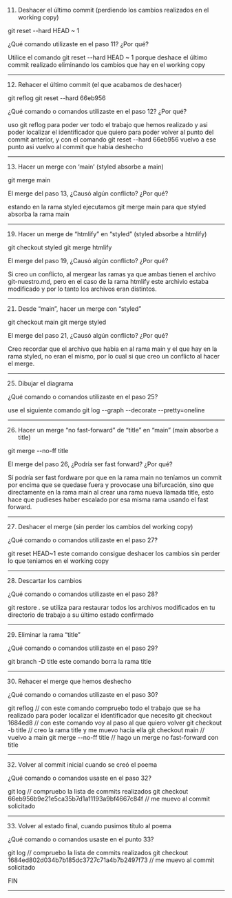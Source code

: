 11) Deshacer el último commit (perdiendo los cambios realizados en el working copy) 

git reset --hard HEAD ~ 1

¿Qué comando utilizaste en el paso 11? ¿Por qué?

Utilice el comando git reset --hard HEAD ~ 1 porque deshace el último commit realizado eliminando los cambios que hay en el working copy

--------------------------------------------------------------------------------------------------------------------------------------

12) Rehacer el último commit (el que acabamos de deshacer)

git reflog
git reset --hard 66eb956

¿Qué comando o comandos utilizaste en el paso 12? ¿Por qué?

uso git reflog para poder ver todo el trabajo que hemos realizado y asi poder localizar el identificador que quiero para poder volver al punto del commit anterior, y con el comando git reset --hard 66eb956 vuelvo a ese punto asi vuelvo
al commit que habia deshecho

--------------------------------------------------------------------------------------------------------------------------------------

13) Hacer un merge con ‘main’ (styled absorbe a main)

git merge main

El merge del paso 13, ¿Causó algún conflicto? ¿Por qué?

estando en la rama styled ejecutamos git merge main para que styled absorba la rama main

--------------------------------------------------------------------------------------------------------------------------------------

19) Hacer un merge de “htmlify” en “styled” (styled absorbe a htmlify)

git checkout styled
git merge htmlify

El merge del paso 19, ¿Causó algún conflicto? ¿Por qué?

Si creo un conflicto, al mergear las ramas ya que ambas tienen el archivo git-nuestro.md, pero en el caso de la rama htmlify este archivio estaba modificado y por lo tanto los archivos eran distintos.

--------------------------------------------------------------------------------------------------------------------------------------

21) Desde “main”, hacer un merge con “styled”

git checkout main
git merge styled

El merge del paso 21, ¿Causó algún conflicto? ¿Por qué?

Creo recordar que el archivo que habia en al rama main y el que hay en la rama styled, no eran el mismo, por lo cual si que creo un conflicto al hacer el merge.

--------------------------------------------------------------------------------------------------------------------------------------

25) Dibujar el diagrama

¿Qué comando o comandos utilizaste en el paso 25?

use el siguiente comando git log --graph --decorate --pretty=oneline

--------------------------------------------------------------------------------------------------------------------------------------

26) Hacer un merge “no fast-forward” de “title” en “main” (main absorbe a title)

git merge --no-ff title

El merge del paso 26, ¿Podría ser fast forward? ¿Por qué?

Sí podría ser fast fordware por que en la rama main no teníamos un commit por encima que se quedase fuera y provocase una bifurcación, sino que directamente en la rama main al crear una rama nueva llamada title, esto hace que pudieses haber escalado por esa misma rama usando el fast forward.

--------------------------------------------------------------------------------------------------------------------------------------

27) Deshacer el merge (sin perder los cambios del working copy)

¿Qué comando o comandos utilizaste en el paso 27?

git reset HEAD~1 este comando consigue deshacer los cambios sin perder lo que teniamos en el working copy

--------------------------------------------------------------------------------------------------------------------------------------

28) Descartar los cambios

¿Qué comando o comandos utilizaste en el paso 28?

git restore . se utiliza para restaurar todos los archivos modificados en tu directorio de trabajo a su último estado confirmado

--------------------------------------------------------------------------------------------------------------------------------------

29) Eliminar la rama “title”

¿Qué comando o comandos utilizaste en el paso 29?

git branch -D title este comando borra la rama title

--------------------------------------------------------------------------------------------------------------------------------------

30) Rehacer el merge que hemos deshecho

¿Qué comando o comandos utilizaste en el paso 30?

git reflog // con este comando compruebo todo el trabajo que se ha realizado para poder localizar el identificador que necesito
git checkout 1684ed8 // con este comando voy al paso al que quiero volver
git checkout -b title // creo la rama title y me muevo hacia ella
git checkout main // vuelvo a main
git merge --no-ff title // hago un merge no fast-forward con title

--------------------------------------------------------------------------------------------------------------------------------------

32) Volver al commit inicial cuando se creó el poema

¿Qué comando o comandos usaste en el paso 32?

git log // compruebo la lista de commits realizados
git checkout 66eb956b9e21e5ca35b7d1a11193a9bf4667c84f // me muevo al commit solicitado

--------------------------------------------------------------------------------------------------------------------------------------

33) Volver al estado final, cuando pusimos título al poema

¿Qué comando o comandos usaste en el punto 33?

git log // compruebo la lista de commits realizados
git checkout 1684ed802d034b7b185dc3727c71a4b7b2497f73 // me muevo al commit solicitado

FIN

--------------------------------------------------------------------------------------------------------------------------------------
